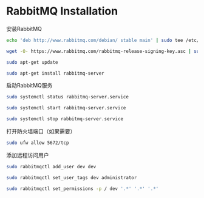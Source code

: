 # RabbitMQ Installation

安装RabbitMQ

``` bash
echo 'deb http://www.rabbitmq.com/debian/ stable main' | sudo tee /etc/apt/sources.list.d/rabbitmq.list

wget -O- https://www.rabbitmq.com/rabbitmq-release-signing-key.asc | sudo apt-key add -

sudo apt-get update

sudo apt-get install rabbitmq-server
```

启动RabbitMQ服务

``` bash
sudo systemctl status rabbitmq-server.service

sudo systemctl start rabbitmq-server.service

sudo systemctl stop rabbitmq-server.service
```

打开防火墙端口（如果需要）

``` bash
sudo ufw allow 5672/tcp
```

添加远程访问用户

``` bash
sudo rabbitmqctl add_user dev dev

sudo rabbitmqctl set_user_tags dev administrator

sudo rabbitmqctl set_permissions -p / dev '.*' '.*' '.*'
```
